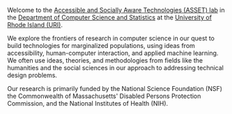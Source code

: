 Welcome to the <a href="https://kven.me/asset/">Accessible and Socially Aware Technologies (ASSET) lab</a> in the <a href="https://www.cs.uri.edu/">Department of Computer Science and Statistics</a> at the <a href="https://www.uri.edu/">University of Rhode Island (URI)</a>.

We explore the frontiers of research in computer science in our quest to build technologies for marginalized populations, using ideas from accessibility, human-computer interaction, and applied machine learning. We often use ideas, theories, and methodologies from fields like the humanities and the social sciences in our approach to addressing technical design problems.

Our research is primarily funded by the National Science Foundation (NSF) the Commonwealth of Massachusetts' Disabled Persons Protection Commission, and the National Institutes of Health (NIH). 
